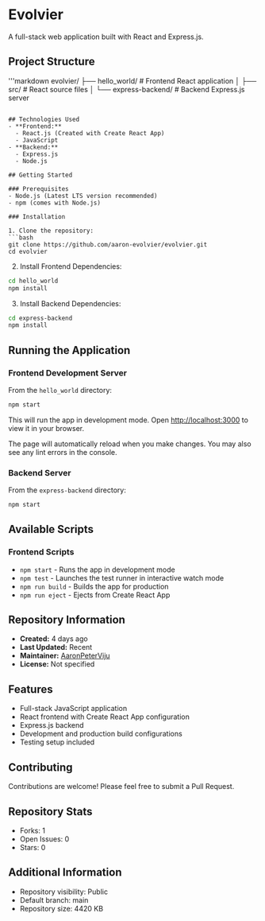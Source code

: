 # Evolvier

A full-stack web application built with React and Express.js.

## Project Structure

'''markdown
evolvier/
├── hello_world/ # Frontend React application
│ ├── src/ # React source files
│ └── express-backend/ # Backend Express.js server
```

## Technologies Used
- **Frontend:**
  - React.js (Created with Create React App)
  - JavaScript
- **Backend:**
  - Express.js
  - Node.js

## Getting Started

### Prerequisites
- Node.js (Latest LTS version recommended)
- npm (comes with Node.js)

### Installation

1. Clone the repository:
```bash
git clone https://github.com/aaron-evolvier/evolvier.git
cd evolvier
```

2. Install Frontend Dependencies:
```bash
cd hello_world
npm install
```

3. Install Backend Dependencies:
```bash
cd express-backend
npm install
```

## Running the Application

### Frontend Development Server
From the `hello_world` directory:
```bash
npm start
```
This will run the app in development mode. Open [http://localhost:3000](http://localhost:3000) to view it in your browser.

The page will automatically reload when you make changes. You may also see any lint errors in the console.

### Backend Server
From the `express-backend` directory:
```bash
npm start
```

## Available Scripts

### Frontend Scripts
- `npm start` - Runs the app in development mode
- `npm test` - Launches the test runner in interactive watch mode
- `npm run build` - Builds the app for production
- `npm run eject` - Ejects from Create React App

## Repository Information
- **Created:** 4 days ago
- **Last Updated:** Recent
- **Maintainer:** [AaronPeterViju](https://github.com/aaron-evolvier)
- **License:** Not specified

## Features
- Full-stack JavaScript application
- React frontend with Create React App configuration
- Express.js backend
- Development and production build configurations
- Testing setup included

## Contributing
Contributions are welcome! Please feel free to submit a Pull Request.

## Repository Stats
- Forks: 1
- Open Issues: 0
- Stars: 0

## Additional Information
- Repository visibility: Public
- Default branch: main
- Repository size: 4420 KB
